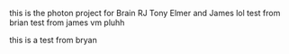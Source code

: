 this is the photon project for Brain RJ Tony Elmer and James
lol test from brian test from james vm pluhh


this is a test from bryan

